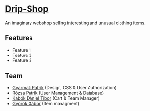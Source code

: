 # [Drip-Shop](https://drip-shop.web.app/)
An imaginary webshop selling interesting and unusual clothing items.

## Features
- Feature 1
- Feature 2
- Feature 3

## Team

- [Gyarmati Patrik](https://github.com/gyarmati21) (Design, CSS & User Authorization)
- [Rózsa Patrik](https://github.com/rozsapatrik) (User Management & Database)
- [Kabók Dániel Tibor](https://github.com/Darcosi) (Cart & Team Manager)
- [Györök Gábor](https://github.com/StraGabor) (Item managment)

